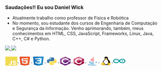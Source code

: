 ### Saudações!! Eu sou Daniel Wick

- Atualmente trabalho como professor de Física e Robótica
- No momento, sou estudante dos cursos de Engenharia de Computação e Segurança da Informação. Venho aprimorando, também, meus conhecimentos em HTML, CSS, JavaScript, Frameworks, Linux, Java, C++, C# e Python. 
<div>
  <a href="https://github.com/Daniel-Wick">
  <img height="155em" src="https://github-readme-stats.vercel.app/api?username=Daniel-Wick&show_icons=true&theme=dark&include_all_commits=true&count_private=true"/>
  <img height="155em" src="https://github-readme-stats.vercel.app/api/top-langs/?username=Daniel-Wick&layout=compact&langs_count=16&theme=dark"/>
</div>  
<div style="display: inline_block"><br>
  <img align="center" alt="DanWick-Js" height="30" width="40" src="https://raw.githubusercontent.com/devicons/devicon/master/icons/javascript/javascript-plain.svg">
  <img align="center" alt="DanWick-HTML" height="30" width="40" src="https://raw.githubusercontent.com/devicons/devicon/master/icons/html5/html5-original.svg">
  <img align="center" alt="DanWick-CSS" height="30" width="40" src="https://raw.githubusercontent.com/devicons/devicon/master/icons/css3/css3-original.svg">
  <img align="center" alt="DanWick-Python" height="30" width="40" src="https://raw.githubusercontent.com/devicons/devicon/master/icons/python/python-original.svg">
  <img align="center" alt="DanWick-Csharp" height="30" width="40" src="https://raw.githubusercontent.com/devicons/devicon/master/icons/csharp/csharp-original.svg">
  <img align="center" alt="DanWick-C++" height="30" width="40" src="https://github.com/devicons/devicon/blob/master/icons/cplusplus/cplusplus-original.svg">
  <img align="center" alt="DanWick-Java" height="30" width="40" src="https://github.com/devicons/devicon/blob/master/icons/java/java-original.svg">
  <img align="center" alt="DanWick-Linux" height="30" width="40" src="https://github.com/devicons/devicon/blob/master/icons/linux/linux-original.svg">
  <img align="center" alt="DanWick-Arduino" height="30" width="40" src="https://github.com/devicons/devicon/blob/master/icons/arduino/arduino-original.svg">
</div>
  
  
